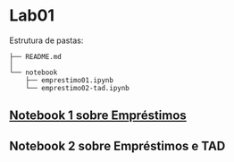 # Lab01
Estrutura de pastas:

```
├── README.md
│
└── notebook
    ├── emprestimo01.ipynb
    └── emprestimo02-tad.ipynb
```

## [Notebook 1 sobre Empréstimos](notebook/emprestimo01.ipynb)

## Notebook 2 sobre Empréstimos e TAD